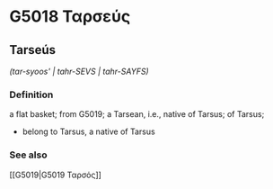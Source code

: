 # G5018 Ταρσεύς

## Tarseús

_(tar-syoos' | tahr-SEVS | tahr-SAYFS)_

### Definition

a flat basket; from G5019; a Tarsean, i.e., native of Tarsus; of Tarsus; 

- belong to Tarsus, a native of Tarsus

### See also

[[G5019|G5019 Ταρσός]]
